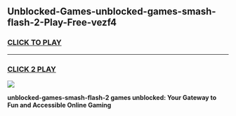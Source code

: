 
## Unblocked-Games-unblocked-games-smash-flash-2-Play-Free-vezf4
<h3>
<a href="https://premium76.site?title=unblocked-games-smash-flash-2&ref=18A1">CLICK TO PLAY</a></h3>
<hr>

<h3>
<a href="https://premium76.site?title=unblocked-games-smash-flash-2&ref=18A1">CLICK 2 PLAY</a>
  
</h3>

<a href="https://premium76.site?title=unblocked-games-smash-flash-2&ref=18A1"><img src="https://clearcache.store/games.png"></a>


**unblocked-games-smash-flash-2 games unblocked: Your Gateway to Fun and Accessible Online Gaming**
